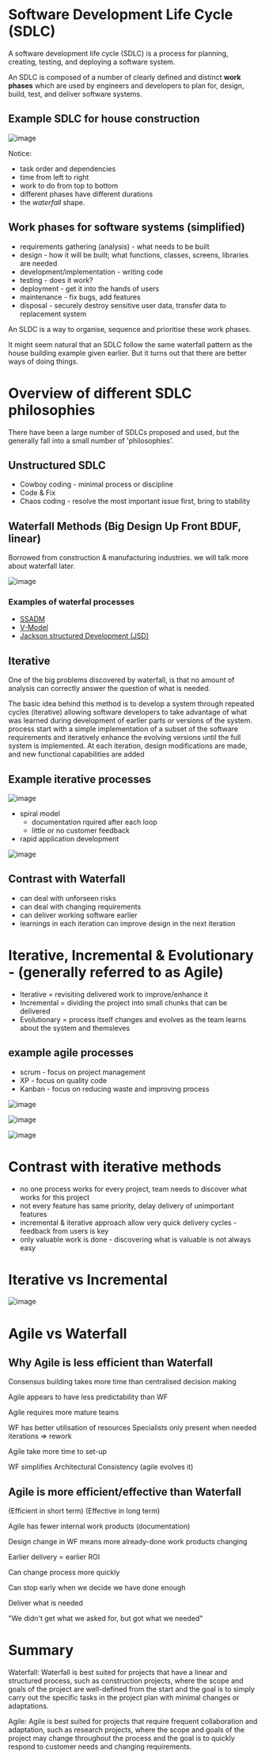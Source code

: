 # Software Development Life Cycle (SDLC)

A software development life cycle (SDLC) is a process for planning, creating, testing, and deploying a software system.

An SDLC is composed of a number of clearly defined and distinct __work phases__ which are used by engineers and 
developers to plan for, design, build, test, and deliver software systems.

## Example SDLC for house construction

![image](https://user-images.githubusercontent.com/105429/122201264-c674f480-ce93-11eb-959a-79d7caf7636d.png)


Notice:
- task order and dependencies
- time from left to right
- work to do from top to bottom
- different phases have different durations
- the _waterfall_ shape.

## Work phases for software systems (simplified)

- requirements gathering (analysis) - what needs to be built
- design - how it will be built; what functions, classes, screens, libraries are needed 
- development/implementation - writing code
- testing - does it work?
- deployment - get it into the hands of users
- maintenance - fix bugs, add features
- disposal - securely destroy sensitive user data, transfer data to replacement system

An SLDC is a way to organise, sequence and prioritise these work phases.

It might seem natural that an SDLC follow the same waterfall pattern as the house building example given earlier. But it turns out that there are better ways of doing things.

# Overview of different SDLC philosophies

There have been a large number of SDLCs proposed and used, but the generally fall into a small number of 'philosophies'.

## Unstructured SDLC

- Cowboy coding - minimal process or discipline
- Code & Fix
- Chaos coding - resolve the most important issue first, bring to stability

## Waterfall Methods (Big Design Up Front BDUF, linear)

Borrowed from construction & manufacturing industries. we will talk more about waterfall later.

![image](https://user-images.githubusercontent.com/105429/122202919-6aab6b00-ce95-11eb-89c1-1b4f97dfa954.png)

### Examples of waterfal processes
- [SSADM](https://en.wikipedia.org/wiki/Structured_systems_analysis_and_design_method)
- [V-Model](https://en.wikipedia.org/wiki/V-Model)
- [Jackson structured Development (JSD)](https://en.wikipedia.org/wiki/Jackson_system_development)

## Iterative

One of the big problems discovered by waterfall, is that no amount of analysis can correctly answer the question of what is needed.

The basic idea behind this method is to develop a system through repeated cycles (iterative)
allowing software developers to take advantage of what was learned during development of earlier parts or versions of the system.
process start with a simple implementation of a subset of the software requirements and iteratively enhance the evolving versions until the full system is
implemented. At each iteration, design modifications are made, and new functional capabilities are added

## Example iterative processes

![image](https://user-images.githubusercontent.com/105429/122206163-fa064d80-ce98-11eb-9044-fc19c24472e9.png)

- spiral model
  - documentation rquired after each loop
  - little or no customer feedback 
- rapid application development

![image](https://user-images.githubusercontent.com/105429/122206068-de02ac00-ce98-11eb-8158-5a2253bcdc7b.png)


## Contrast with Waterfall

- can deal with unforseen risks
- can deal with changing requirements
- can deliver working software earlier
- learnings in each iteration can improve design in the next iteration



# Iterative, Incremental & Evolutionary - (generally referred to as Agile)

- Iterative = revisiting delivered work to improve/enhance it
- Incremental = dividing the project into small chunks that can be delivered
- Evolutionary = process itself changes and evolves as the team learns about the system and themsleves

## example agile processes

- scrum - focus on project management
- XP - focus on quality code
- Kanban - focus on reducing waste and improving process

![image](https://user-images.githubusercontent.com/105429/122208521-51a5b880-ce9b-11eb-9893-0bbccd0c8737.png)

![image](https://user-images.githubusercontent.com/105429/122208475-3f2b7f00-ce9b-11eb-8d47-87b94fe9635e.png)

![image](https://user-images.githubusercontent.com/105429/122208543-579b9980-ce9b-11eb-8144-11d3dd39a02a.png)




# Contrast with iterative methods

- no one process works for every project, team needs to discover what works for this project
- not every feature has same priority, delay delivery of unimportant features 
- incremental & iterative approach allow very quick delivery cycles - feedback from users is key
- only valuable work is done - discovering what is valuable is not always easy  


# Iterative vs Incremental

![image](https://user-images.githubusercontent.com/105429/122209054-fde79f00-ce9b-11eb-86c5-27ca260639f8.png)


# Agile vs Waterfall

## Why Agile is less efficient than Waterfall

Consensus building takes more time than centralised decision making

Agile appears to have less predictability than WF

Agile requires more mature teams

WF has better utilisation of resources
  Specialists only present when needed
  iterations => rework
  
Agile take more time to set-up

WF simplifies Architectural Consistency (agile evolves it)

## Agile is more efficient/effective than Waterfall

(Efficient in short term)
(Effective in long term)

Agile has fewer internal work products (documentation)

Design change in WF means more already-done work products changing

Earlier delivery = earlier ROI

Can change process more quickly

Can stop early when we decide we have done enough

Deliver what is needed

"We didn't get what we asked for, but got what we needed"

# Summary
Waterfall: Waterfall is best suited for projects that have a linear and structured process, such as construction projects, where the scope and goals of the project are well-defined from the start and the goal is to simply carry out the specific tasks in the project plan with minimal changes or adaptations.

Agile: Agile is best suited for projects that require frequent collaboration and adaptation, such as research projects, where the scope and goals of the project may change throughout the process and the goal is to quickly respond to customer needs and changing requirements.


